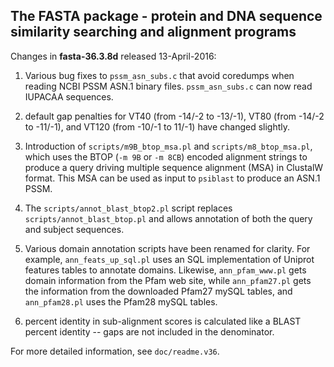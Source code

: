 

## The FASTA package - protein and DNA sequence similarity searching and alignment programs

Changes in **fasta-36.3.8d** released 13-April-2016:

1. Various bug fixes to `pssm_asn_subs.c` that avoid coredumps when
   reading NCBI PSSM ASN.1 binary files.  `pssm_asn_subs.c` can now read
   IUPACAA sequences.

2. default gap penalties for VT40 (from -14/-2 to -13/-1), VT80 (from
   -14/-2 to -11/-1), and VT120 (from -10/-1 to 11/-1) have changed
   slightly.

3. Introduction of `scripts/m9B_btop_msa.pl` and
   `scripts/m8_btop_msa.pl`, which uses the BTOP (`-m 9B` or `-m 8CB`)
   encoded alignment strings to produce a query driving multiple
   sequence alignment (MSA) in ClustalW format.  This MSA can be used
   as input to `psiblast` to produce an ASN.1 PSSM.

4. The `scripts/annot_blast_btop2.pl` script replaces
   `scripts/annot_blast_btop.pl` and allows annotation of both the query
   and subject sequences.

5. Various domain annotation scripts have been renamed for clarity.
   For example, `ann_feats_up_sql.pl` uses an SQL implementation of
   Uniprot features tables to annotate domains.  Likewise,
   `ann_pfam_www.pl` gets domain information from the Pfam web site,
   while `ann_pfam27.pl` gets the information from the downloaded
   Pfam27 mySQL tables, and `ann_pfam28.pl` uses the Pfam28 mySQL
   tables.

6. percent identity in sub-alignment scores is calculated like a BLAST
   percent identity -- gaps are not included in the denominator.

For more detailed information, see `doc/readme.v36`.

